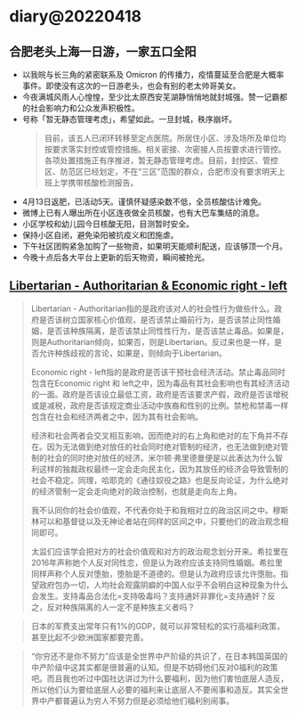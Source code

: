 # diary@20220418

## 合肥老头上海一日游，一家五口全阳
- 以我皖与长三角的紧密联系及 Omicron 的传播力，疫情蔓延至合肥是大概率事件。即使没有这次的一日游老头，也会有别的老太帅哥美女。
- 今夜满城风雨人心惶惶，至少比太原西安芜湖静悄悄地就封城强。赞一记霸都的社会影响力和公众发声积极性。
- 号称「暂无静态管理考虑」，希望如此。一旦封城，秩序崩坏。
  > 目前，该五人已闭环转移至定点医院。所居住小区、涉及场所及单位均按要求落实封控或管控措施。相关密接、次密接人员按要求进行管控。各项处置措施正有序推进，暂无静态管理考虑。目前，封控区、管控区、防范区已经划定，不在“三区”范围的群众，合肥市没有要求明天上班上学携带核酸检测报告。
- 4月13日返肥，已活动5天。谨慎怀疑感染数不低，全员核酸估计难免。
- 微博上已有人曝出所在小区连夜做全员核酸，也有大巴车集结的消息。
- 小区学校和幼儿园今日核酸无阳，目测暂时安全。
- 保持小区自闭，避免染阳被抗疫义和团施虐。
- 下午社区团购紧急加购了一些物资，如果明天能顺利配送，应该够顶一个月。
- 今晚十点后各大平台上更新的后天物资，瞬间被抢光。


## [Libertarian - Authoritarian & Economic right - left](https://www.reddit.com/r/real_China_irl/comments/u5xg3e/comment/i54v1r7)

> Libertarian - Authoritarian指的是政府该对人的社会性行为做些什么。政府是否该树立国家核心价值观，是否该禁止婚前行为，是否该禁止同性婚姻，是否该种族隔离，是否该禁止同性性行为，是否该禁止毒品。如果是，则是Authoritarian倾向，如果否，则是Libertarian。反过来也是一样，是否允许种族歧视的言论，如果是，则倾向于Libertarian。
>
> Economic right - left指的是政府是否该干预社会经济活动。禁止毒品同时包含在Economic right 和 left之中，因为毒品有其社会影响也有其经济活动的一面。政府是否该设立最低工资，政府是否该要求产假，政府是否该增税或是减税，政府是否该规定商业活动中族裔和性别的比例。禁枪和禁毒一样包含在社会和经济两者之中，因为其有社会影响。
>
> 经济和社会两者会交叉相互影响，因而绝对的右上角和绝对的左下角并不存在。因为无法做到绝对放任的社会同时绝对管制的经济，也无法做到绝对管制的社会的同时绝对放任的经济。米尔顿·弗里德曼便是以此表达为什么智利这样的独裁政权最终一定会走向民主化，因为其放任的经济会导致管制的社会不稳定。同理，哈耶克的《通往奴役之路》也是反向论证，为什么绝对的经济管制一定会走向绝对的政治控制，也就是走向左上角。
>
> 我不认同你的社会价值观，不代表你处于和我相对立的政治区间之中。穆斯林可以和基督徒以及无神论者站在同样的区间之中，只要他们的政治观念相同即可。
>
> 太监们应该学会把对方的社会价值观和对方的政治观念划分开来。希拉里在2016年声称她个人反对同性恋，但是认为政府应该支持同性婚姻。希拉里同样声称个人反对堕胎，堕胎是不道德的。但是认为政府应该允许堕胎。指望政府包办一切，人均社会观露阴癖的中国人似乎不会明白这种现象为什么会发生。支持毒品合法化=支持吸毒吗？支持通奸非罪化=支持通奸？反之，反对种族隔离的人一定不是种族主义者吗？

> 日本的军费支出常年只有1%的GDP，就可以非常轻松的实行高福利政策，甚至比起不少欧洲国家都要完善。

> “你穷还不是你不努力”应该是全世界中产阶级的共识了，在日本韩国英国的中产阶级中这其实都是很普遍的认知。但是不妨碍他们反对0福利的政策吧。而且我也听过中国社达讲过为什么要福利，因为他们害怕底层人造反，所以他们认为要给底层人必要的福利来让底层人不要闹事和造反。其实全世界中产都普遍认为穷人不努力但是必须给他们福利别闹事。
